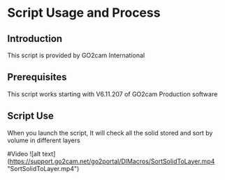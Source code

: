 # Script Usage and Process

## Introduction
This script is provided by GO2cam International

## Prerequisites
This script works starting with V6.11.207 of GO2cam Production software

## Script Use
When you launch the script, It will check all the solid stored and sort by volume in different layers

#Video
![alt text] (https://support.go2cam.net/go2portal/DlMacros/SortSolidToLayer.mp4 "SortSolidToLayer.mp4")
